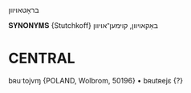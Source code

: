 בראָטאויוון

𝐒𝐘𝐍𝐎𝐍𝐘𝐌𝐒 {Stutchkoff}
באַקאויוון, קוימען־אויוון

CENTRAL
========

bʀuˑtojvɱ {POLAND, Wolbrom, 50196}
	•	bʀutʀejɛ {?}